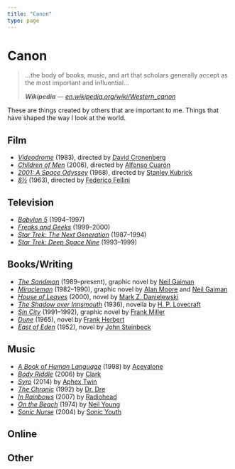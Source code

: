 ```yaml
---
title: "Canon"
type: page
---
```


# Canon

> …the body of books, music, and art that scholars generally accept as the most important and influential…
>
> ***Wikipedia*** — <cite>[en.wikipedia.org/wiki/Western\_canon][1]</cite>

These are things created by others that are important to me. Things that have shaped the way I look at the world.

## Film

- <cite>[Videodrome][2]</cite> (1983), directed by [David Cronenberg][3]
- <cite>[Children of Men][4]</cite> (2006), directed by [Alfonso Cuarón][5]
- <cite>[2001: A Space Odyssey][6]</cite> (1968), directed by [Stanley Kubrick][7]
- <cite>[8½][8]</cite> (1963), directed by [Federico Fellini][9]

## Television

- <cite>[Babylon 5][10]</cite> (1994–1997)
- <cite>[Freaks and Geeks][11]</cite> (1999–2000)
- <cite>[Star Trek: The Next Generation][12]</cite> (1987–1994)
- <cite>[Star Trek: Deep Space Nine][13]</cite> (1993–1999)

## Books/Writing

- <cite>[The Sandman][14]</cite> (1989–present), graphic novel by [Neil Gaiman][15]
- <cite>[Miracleman][16]</cite> (1982–1990), graphic novel by [Alan Moore][17] and [Neil Gaiman][18]
- <cite>[House of Leaves][19]</cite> (2000), novel by [Mark Z. Danielewski][20]
- <cite>[The Shadow over Innsmouth][21]</cite> (1936), novella by [H. P. Lovecraft][22]
- <cite>[Sin City][23]</cite> (1991–1992), graphic novel by [Frank Miller][24]
- <cite>[Dune][25]</cite> (1965), novel by [Frank Herbert][26]
- <cite>[East of Eden][27]</cite> (1952), novel by [John Steinbeck][28]

## Music

- <cite>[A Book of Human Language][29]</cite> (1998) by [Aceyalone][30]
- <cite>[Body Riddle][31]</cite> (2006) by [Clark][32]
- <cite>[Syro]()</cite> (2014) by [Aphex Twin][34]
- <cite>[The Chronic][35]</cite> (1992) by [Dr. Dre][36]
- <cite>[In Rainbows][37]</cite> (2007) by [Radiohead][38]
- <cite>[On the Beach][39]</cite> (1974) by [Neil Young][40]
- <cite>[Sonic Nurse][41]</cite> (2004) by [Sonic Youth][42]

## Online

## Other

[1]:	https://en.wikipedia.org/wiki/Western_canon
[2]:	https://en.wikipedia.org/wiki/Videodrome
[3]:	https://en.wikipedia.org/wiki/David_Cronenberg
[4]:	https://en.wikipedia.org/wiki/Children_of_Men
[5]:	https://en.wikipedia.org/wiki/Alfonso_Cuar%C3%B3n
[6]:	https://en.wikipedia.org/wiki/2001:_A_Space_Odyssey_(film)
[7]:	https://en.wikipedia.org/wiki/Stanley_Kubrick
[8]:	https://en.wikipedia.org/wiki/8%C2%BD
[9]:	https://en.wikipedia.org/wiki/Federico_Fellini
[10]:	https://en.wikipedia.org/wiki/Babylon_5
[11]:	https://en.wikipedia.org/wiki/Freaks_and_Geeks
[12]:	https://en.wikipedia.org/wiki/Star_Trek:_The_Next_Generation
[13]:	https://en.wikipedia.org/wiki/Star_Trek:_Deep_Space_Nine
[14]:	https://en.wikipedia.org/wiki/The_Sandman_(Vertigo)
[15]:	https://en.wikipedia.org/wiki/Neil_Gaiman
[16]:	https://en.wikipedia.org/wiki/Marvelman
[17]:	https://en.wikipedia.org/wiki/Alan_Moore
[18]:	https://en.wikipedia.org/wiki/Neil_Gaiman
[19]:	https://en.wikipedia.org/wiki/House_of_Leaves
[20]:	https://en.wikipedia.org/wiki/Mark_Z._Danielewski
[21]:	https://en.wikipedia.org/wiki/The_Shadow_over_Innsmouth
[22]:	https://en.wikipedia.org/wiki/H._P._Lovecraft
[23]:	https://en.wikipedia.org/wiki/Sin_City
[24]:	https://en.wikipedia.org/wiki/Frank_Miller_(comics)
[25]:	https://en.wikipedia.org/wiki/Dune_(novel)
[26]:	https://en.wikipedia.org/wiki/Frank_Herbert
[27]:	https://en.wikipedia.org/wiki/East_of_Eden_(novel)
[28]:	https://en.wikipedia.org/wiki/John_Steinbeck
[29]:	https://song.link/album/us/i/1138405620 "A Book of Human Language by Aceyalone"
[30]:	https://en.wikipedia.org/wiki/Aceyalone "Aceyalone - Wikipedia"
[31]:	https://song.link/album/us/i/185514015 "Body Riddle by Clark"
[32]:	https://en.wikipedia.org/wiki/Chris_Clark_(musician) "Clark - Wikipedia"
[34]:	https://en.wikipedia.org/wiki/Aphex_Twin
[35]:	https://song.link/album/us/i/6654037 "The Chronic by Dr. Dre"
[36]:	https://en.wikipedia.org/wiki/Dr._Dre
[37]:	https://song.link/album/us/i/1109714933 "In Rainbows by Radiohead"
[38]:	https://en.wikipedia.org/wiki/Radiohead
[39]:	https://song.link/album/us/i/1015732002 "On the Beach by Neil Young"
[40]:	https://en.wikipedia.org/wiki/Neil_Young
[41]:	https://song.link/album/us/i/1132249548 "Sonic Nurse by Sonic Youth"
[42]:	https://en.wikipedia.org/wiki/Sonic_Youth

